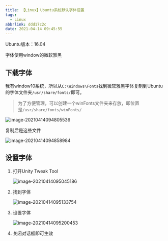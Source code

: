 ```yaml
---
title: 【Linux】Ubuntu系统默认字体设置
tags:
  - Linux
abbrlink: ddd17c2c
date: 2021-04-14 09:45:55
---
```




Ubuntu版本：16.04

字体使用window的微软雅黑



## 下载字体

我有window10系统，所以从`C:\Windows\Fonts`找到微软雅黑字体复制到Ubuntu的字体文件夹`/usr/share/fonts/`即可。

> 为了方便管理，可以创建一个winFonts文件夹来存放，即位置是`/usr/share/fonts/winFonts/`

![image-20210414094805536](http://blog.cdn.ionluo.cn/blog/image-20210414094805536.png)

复制后是这些文件

![image-20210414094858984](http://blog.cdn.ionluo.cn/blog/image-20210414094858984.png)



## 设置字体

1. 打开Unity Tweak Tool

   ![image-20210414095045186](http://blog.cdn.ionluo.cn/blog/image-20210414095045186.png)

2. 找到字体

   ![image-20210414095133754](http://blog.cdn.ionluo.cn/blog/image-20210414095133754.png)

3. 设置字体

   ![image-20210414095200453](http://blog.cdn.ionluo.cn/blog/image-20210414095200453.png)

4. 关闭对话框即可生效
